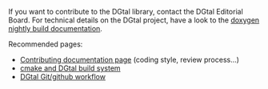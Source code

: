 If you want to contribute to the DGtal library, contact the DGtal Editorial Board. For technical details on the DGtal project, have a look to the [doxygen nightly build documentation][1].

Recommended pages:

* [Contributing documentation page][4] (coding style, review process...)
* [cmake and DGtal build system][2]
* [DGtal Git/github workflow ][3]

 [1]: http://dgtal.org/doc/nightly/
 [2]: http://dgtal.org/doc/nightly/moduleBuildDGtal.html
 [3]: http://dgtal.org/doc/nightly/moduleFAQGit.html
 [4]: https://github.com/DGtal-team/DGtal/blob/master/CONTRIBUTING.md
